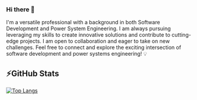 ### Hi there 👋
I'm a versatile professional with a background in both Software Development and Power System Engineering. I am always pursuing leveraging my skills to create innovative solutions and contribute to cutting-edge projects. 
I am open to collaboration and eager to take on new challenges. Feel free to connect and explore the exciting intersection of software development and power systems engineering! 💡

## ⚡GitHub Stats
[![Top Langs](https://github-readme-stats.vercel.app/api/top-langs/?username=BrLopes3&layout=compact)](https://github.com/BrLopes3/github-readme-stats)
